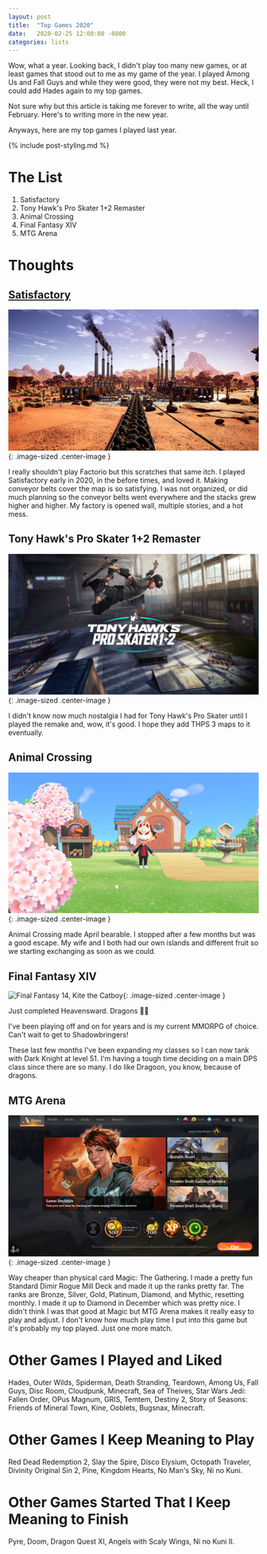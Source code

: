 ```yaml
---
layout: post
title:  "Top Games 2020"
date:   2020-02-25 12:00:00 -0800
categories: lists
---
```


Wow, what a year. Looking back, I didn't play too many new games, or at least games that stood out to me as my game of the year. I played Among Us and Fall Guys and while they were good, they were not my best. Heck, I could add Hades again to my top games.

Not sure why but this article is taking me forever to write, all the way until February. Here's to writing more in the new year.

Anyways, here are my top games I played last year.

{% include post-styling.md %}

# The List

1. Satisfactory
1. Tony Hawk's Pro Skater 1+2 Remaster
1. Animal Crossing
1. Final Fantasy XIV
1. MTG Arena

# Thoughts

## [Satisfactory](https://store.steampowered.com/app/526870/Satisfactory/)

![Satisfactory](/assets/img/posts/top2020/satisfactory.jpg){: .image-sized .center-image } 

I really shouldn't play Factorio but this scratches that same itch. I played Satisfactory early in 2020, in the before times, and loved it.
Making conveyor belts cover the map is so satisfying. I was not organized, or did much planning so the conveyor belts went everywhere and the stacks grew higher and higher. My factory is opened wall, multiple stories, and a hot mess.

## Tony Hawk's Pro Skater 1+2 Remaster

![Tony Hawk](/assets/img/posts/top2020/tonyhawk.webp){: .image-sized .center-image } 

I didn't know now much nostalgia I had for Tony Hawk's Pro Skater until I played the remake and, wow, it's good. I hope they add THPS 3 maps to it eventually.

## Animal Crossing

![Animal Crossing](/assets/img/posts/top2020/animalcrossing.jpg){: .image-sized .center-image } 

Animal Crossing made April bearable. I stopped after a few months but was a good escape. My wife and I both had our own islands and different fruit so we starting exchanging as soon as we could.

##  Final Fantasy XIV

![Final Fantasy 14, Kite the Catboy](/assets/img/posts/top2020/ff14catboy.png){: .image-sized .center-image } 

Just completed Heavensward. Dragons 🐉💖

I've been playing off and on for years and is my current MMORPG of choice. Can't wait to get to Shadowbringers!

These last few months I've been expanding my classes so I can now tank with Dark Knight at level 51. I'm having a tough time deciding on a main DPS class since there are so many. I do like Dragoon, you know, because of dragons.

## MTG Arena

![Mtg Arena](/assets/img/posts/top2020/mtgarena.PNG){: .image-sized .center-image } 

Way cheaper than physical card Magic: The Gathering. I made a pretty fun Standard Dimir Rogue Mill Deck and made it up the ranks pretty far. The ranks are Bronze, Silver, Gold, Platinum, Diamond, and Mythic, resetting monthly. I made it up to Diamond in December which was pretty nice. I didn't think I was that good at Magic but MTG Arena makes it really easy to play and adjust. I don't know how much play time I put into this game but it's probably my top played. Just one more match.

# Other Games I Played and Liked
Hades, Outer Wilds, Spiderman, Death Stranding,
Teardown, Among Us, Fall Guys, Disc Room, Cloudpunk, Minecraft, Sea of Theives, Star Wars Jedi: Fallen Order,
OPus Magnum, GRIS, Temtem, Destiny 2, Story of Seasons: Friends of Mineral Town, Kine, Ooblets, Bugsnax,
Minecraft.


# Other Games I Keep Meaning to Play
 Red Dead Redemption 2, Slay the Spire, Disco Elysium, Octopath Traveler, 
 Divinity Original Sin 2, Pine, Kingdom Hearts, No Man's Sky, Ni no Kuni.

# Other Games Started That I Keep Meaning to Finish
Pyre, Doom, Dragon Quest XI, Angels with Scaly Wings, Ni no Kuni II.